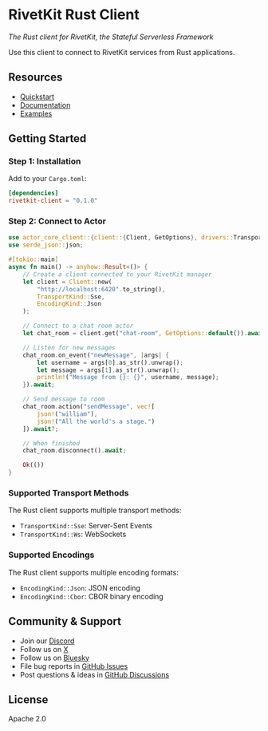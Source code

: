 # RivetKit Rust Client

_The Rust client for RivetKit, the Stateful Serverless Framework_

Use this client to connect to RivetKit services from Rust applications.

## Resources

- [Quickstart](https://rivetkit.org/introduction)
- [Documentation](https://rivetkit.org/clients/rust)
- [Examples](https://github.com/rivet-gg/rivetkit/tree/main/examples)

## Getting Started

### Step 1: Installation

Add to your `Cargo.toml`:

```toml
[dependencies]
rivetkit-client = "0.1.0"
```

### Step 2: Connect to Actor

```rust
use actor_core_client::{client::{Client, GetOptions}, drivers::TransportKind, encoding::EncodingKind};
use serde_json::json;

#[tokio::main]
async fn main() -> anyhow::Result<()> {
    // Create a client connected to your RivetKit manager
    let client = Client::new(
        "http://localhost:6420".to_string(),
        TransportKind::Sse,
        EncodingKind::Json
    );

    // Connect to a chat room actor
    let chat_room = client.get("chat-room", GetOptions::default()).await?;

    // Listen for new messages
    chat_room.on_event("newMessage", |args| {
        let username = args[0].as_str().unwrap();
        let message = args[1].as_str().unwrap();
        println!("Message from {}: {}", username, message);
    }).await;

    // Send message to room
    chat_room.action("sendMessage", vec![
        json!("william"),
        json!("All the world's a stage.")
    ]).await?;

    // When finished
    chat_room.disconnect().await;

    Ok(())
}
```

### Supported Transport Methods

The Rust client supports multiple transport methods:

- `TransportKind::Sse`: Server-Sent Events
- `TransportKind::Ws`: WebSockets

### Supported Encodings

The Rust client supports multiple encoding formats:

- `EncodingKind::Json`: JSON encoding
- `EncodingKind::Cbor`: CBOR binary encoding

## Community & Support

- Join our [Discord](https://rivet.gg/discord)
- Follow us on [X](https://x.com/rivet_gg)
- Follow us on [Bluesky](https://bsky.app/profile/rivet.gg)
- File bug reports in [GitHub Issues](https://github.com/rivet-gg/rivetkit/issues)
- Post questions & ideas in [GitHub Discussions](https://github.com/rivet-gg/rivetkit/discussions)

## License

Apache 2.0
